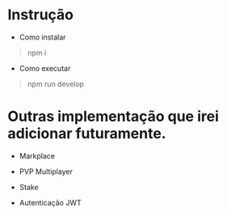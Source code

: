 
# Instrução

- Como instalar 

> npm i 

- Como executar

> npm run develop



# Outras implementação que irei adicionar futuramente.

- Markplace

- PVP Multiplayer

- Stake

- Autenticação JWT
